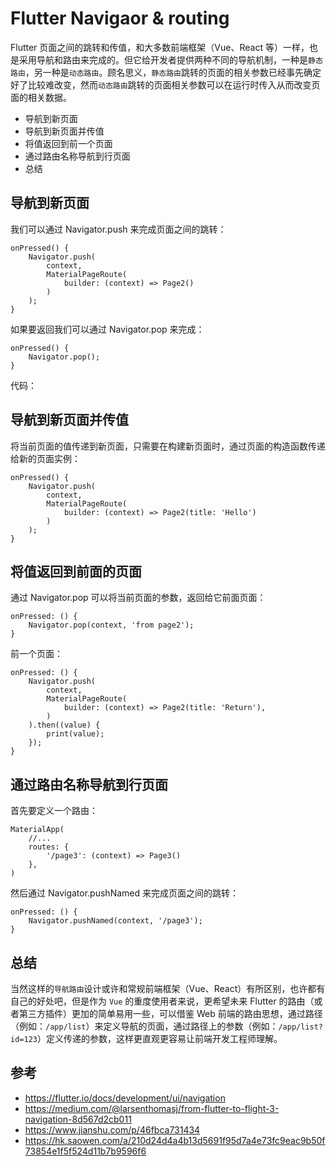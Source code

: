 # Flutter Navigaor & routing
Flutter 页面之间的跳转和传值，和大多数前端框架（Vue、React 等）一样，也是采用导航和路由来完成的。但它给开发者提供两种不同的导航机制，一种是`静态路由`，另一种是`动态路由`。顾名思义，`静态路由`跳转的页面的相关参数已经事先确定好了比较难改变，然而`动态路由`跳转的页面相关参数可以在运行时传入从而改变页面的相关数据。

* 导航到新页面
* 导航到新页面并传值
* 将值返回到前一个页面
* 通过路由名称导航到行页面
* 总结

## 导航到新页面
我们可以通过 Navigator.push 来完成页面之间的跳转：

```
onPressed() {
    Navigator.push(
        context,
        MaterialPageRoute(
            builder: (context) => Page2()
        )
    );
}
```

如果要返回我们可以通过 Navigator.pop 来完成：

```
onPressed() {
    Navigator.pop();
}
```

代码：

## 导航到新页面并传值
将当前页面的值传递到新页面，只需要在构建新页面时，通过页面的构造函数传递给新的页面实例：

```
onPressed() {
    Navigator.push(
        context,
        MaterialPageRoute(
            builder: (context) => Page2(title: 'Hello')
        )
    );
}
```

## 将值返回到前面的页面
通过 Navigator.pop 可以将当前页面的参数，返回给它前面页面：

```
onPressed: () {
    Navigator.pop(context, 'from page2');
}
```

前一个页面：

```
onPressed: () {
    Navigator.push(
        context,
        MaterialPageRoute(
            builder: (context) => Page2(title: 'Return'),
        )
    ).then((value) {
        print(value);
    });
}
```

## 通过路由名称导航到行页面
首先要定义一个路由：

```
MaterialApp(
    //...
    routes: {
        '/page3': (context) => Page3()
    },
)
```

然后通过 Navigator.pushNamed 来完成页面之间的跳转：

```
onPressed: () {
    Navigator.pushNamed(context, '/page3');
}
```

## 总结
当然这样的`导航路由`设计或许和常规前端框架（Vue、React）有所区别，也许都有自己的好处吧，但是作为 `Vue` 的重度使用者来说，更希望未来 Flutter 的路由（或者第三方插件）更加的简单易用一些，可以借鉴 Web 前端的路由思想，通过路径（例如：`/app/list`）来定义导航的页面，通过路径上的参数（例如：`/app/list?id=123`）定义传递的参数，这样更直观更容易让前端开发工程师理解。

## 参考
* https://flutter.io/docs/development/ui/navigation
* https://medium.com/@larsenthomasj/from-flutter-to-flight-3-navigation-8d567d2cb011
* https://www.jianshu.com/p/46fbca731434
* https://hk.saowen.com/a/210d24d4a4b13d5691f95d7a4e73fc9eac9b50f73854e1f5f524d11b7b9596f6